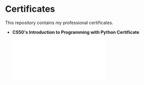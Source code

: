 # Certificates  
This repository contains my professional certificates.  

- **CS50's Introduction to Programming with Python Certificate**  
  ![CS50P Certificate](./CS50P_Certificate.pdf)
